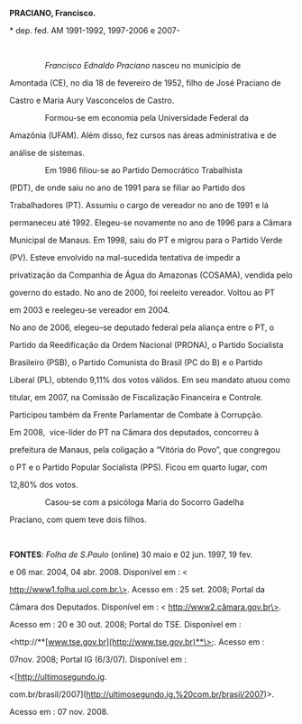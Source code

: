 **PRACIANO, Francisco.**



\* dep. fed. AM 1991-1992, 1997-2006 e 2007-



 



                *Francisco Ednaldo Praciano* nasceu no município de

Amontada (CE), no dia 18 de fevereiro de 1952, filho de José Praciano de

Castro e Maria Aury Vasconcelos de Castro.



                Formou-se em economia pela Universidade Federal da

Amazônia (UFAM). Além disso, fez cursos nas áreas administrativa e de

análise de sistemas.



                Em 1986 filiou-se ao Partido Democrático Trabalhista

(PDT), de onde saiu no ano de 1991 para se filiar ao Partido dos

Trabalhadores (PT). Assumiu o cargo de vereador no ano de 1991 e lá

permaneceu até 1992. Elegeu-se novamente no ano de 1996 para a Câmara

Municipal de Manaus. Em 1998, saiu do PT e migrou para o Partido Verde

(PV). Esteve envolvido na mal-sucedida tentativa de impedir a

privatização da Companhia de Água do Amazonas (COSAMA), vendida pelo

governo do estado. No ano de 2000, foi reeleito vereador. Voltou ao PT

em 2003 e reelegeu-se vereador em 2004.



No ano de 2006, elegeu–se deputado federal pela aliança entre o PT, o

Partido da Reedificação da Ordem Nacional (PRONA), o Partido Socialista

Brasileiro (PSB), o Partido Comunista do Brasil (PC do B) e o Partido

Liberal (PL), obtendo 9,11% dos votos válidos. Em seu mandato atuou como

titular, em 2007, na Comissão de Fiscalização Financeira e Controle.

Participou também da Frente Parlamentar de Combate à Corrupção.



Em 2008,  vice-líder do PT na Câmara dos deputados, concorreu à

prefeitura de Manaus, pela coligação a “Vitória do Povo”, que congregou

o PT e o Partido Popular Socialista (PPS). Ficou em quarto lugar, com

12,80% dos votos.



                Casou-se com a psicóloga Maria do Socorro Gadelha

Praciano, com quem teve dois filhos.



 



**FONTES**: *Folha de S.Paulo* (online) 30 maio e 02 jun. 1997, 19 fev.

e 06 mar. 2004, 04 abr. 2008. Disponível em : \<

http://www1.folha.uol.com.br.\>. Acesso em : 25 set. 2008; Portal da

Câmara dos Deputados. Disponível em : \< http://www2.câmara.gov.br\>.

Acesso em : 20 e 30 out. 2008; Portal do TSE. Disponível em :

\<http://**[www.tse.gov.br](http://www.tse.gov.br)**\>;. Acesso em :

07nov. 2008; Portal IG (6/3/07). Disponível em :

\<[http://ultimosegundo.ig.

com.br/brasil/2007](http://ultimosegundo.ig.%20com.br/brasil/2007)\>.

Acesso em : 07 nov. 2008.

